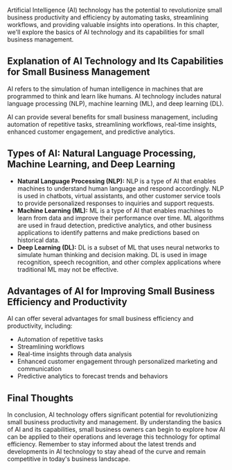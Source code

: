 
Artificial Intelligence (AI) technology has the potential to revolutionize small business productivity and efficiency by automating tasks, streamlining workflows, and providing valuable insights into operations. In this chapter, we'll explore the basics of AI technology and its capabilities for small business management.

Explanation of AI Technology and Its Capabilities for Small Business Management
-------------------------------------------------------------------------------

AI refers to the simulation of human intelligence in machines that are programmed to think and learn like humans. AI technology includes natural language processing (NLP), machine learning (ML), and deep learning (DL).

AI can provide several benefits for small business management, including automation of repetitive tasks, streamlining workflows, real-time insights, enhanced customer engagement, and predictive analytics.

Types of AI: Natural Language Processing, Machine Learning, and Deep Learning
-----------------------------------------------------------------------------

* **Natural Language Processing (NLP):** NLP is a type of AI that enables machines to understand human language and respond accordingly. NLP is used in chatbots, virtual assistants, and other customer service tools to provide personalized responses to inquiries and support requests.
* **Machine Learning (ML):** ML is a type of AI that enables machines to learn from data and improve their performance over time. ML algorithms are used in fraud detection, predictive analytics, and other business applications to identify patterns and make predictions based on historical data.
* **Deep Learning (DL):** DL is a subset of ML that uses neural networks to simulate human thinking and decision making. DL is used in image recognition, speech recognition, and other complex applications where traditional ML may not be effective.

Advantages of AI for Improving Small Business Efficiency and Productivity
-------------------------------------------------------------------------

AI can offer several advantages for small business efficiency and productivity, including:

* Automation of repetitive tasks
* Streamlining workflows
* Real-time insights through data analysis
* Enhanced customer engagement through personalized marketing and communication
* Predictive analytics to forecast trends and behaviors

Final Thoughts
--------------

In conclusion, AI technology offers significant potential for revolutionizing small business productivity and management. By understanding the basics of AI and its capabilities, small business owners can begin to explore how AI can be applied to their operations and leverage this technology for optimal efficiency. Remember to stay informed about the latest trends and developments in AI technology to stay ahead of the curve and remain competitive in today's business landscape.
